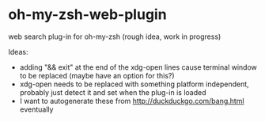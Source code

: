oh-my-zsh-web-plugin
====================

web search plug-in for oh-my-zsh (rough idea, work in progress)

Ideas:
- adding "&& exit" at the end of the xdg-open lines cause terminal window to be replaced (maybe have an option for this?)
- xdg-open needs to be replaced with something platform independent, probably just detect it and set when the plug-in is loaded
- I want to autogenerate these from http://duckduckgo.com/bang.html eventually

